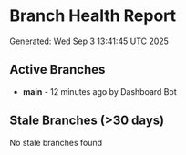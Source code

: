 # Branch Health Report
Generated: Wed Sep  3 13:41:45 UTC 2025

## Active Branches
- **main** - 12 minutes ago by Dashboard Bot

## Stale Branches (>30 days)
No stale branches found
